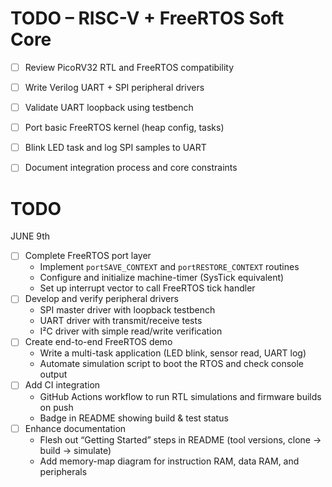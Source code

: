 # TODO – RISC-V + FreeRTOS Soft Core

- [ ] Review PicoRV32 RTL and FreeRTOS compatibility
- [ ] Write Verilog UART + SPI peripheral drivers
- [ ] Validate UART loopback using testbench
- [ ] Port basic FreeRTOS kernel (heap config, tasks)
- [ ] Blink LED task and log SPI samples to UART
- [ ] Document integration process and core constraints


# TODO
JUNE 9th 
- [ ] Complete FreeRTOS port layer  
  - Implement `portSAVE_CONTEXT` and `portRESTORE_CONTEXT` routines  
  - Configure and initialize machine-timer (SysTick equivalent)  
  - Set up interrupt vector to call FreeRTOS tick handler  
- [ ] Develop and verify peripheral drivers  
  - SPI master driver with loopback testbench  
  - UART driver with transmit/receive tests  
  - I²C driver with simple read/write verification  
- [ ] Create end-to-end FreeRTOS demo  
  - Write a multi-task application (LED blink, sensor read, UART log)  
  - Automate simulation script to boot the RTOS and check console output  
- [ ] Add CI integration  
  - GitHub Actions workflow to run RTL simulations and firmware builds on push  
  - Badge in README showing build & test status  
- [ ] Enhance documentation  
  - Flesh out “Getting Started” steps in README (tool versions, clone → build → simulate)  
  - Add memory-map diagram for instruction RAM, data RAM, and peripherals  
